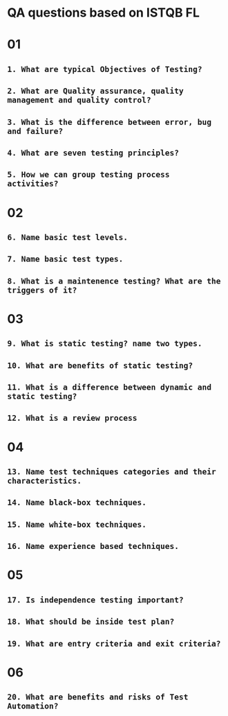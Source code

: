 # QA questions based on ISTQB FL
# 01
## `1. What are typical Objectives of Testing?`
## `2. What are Quality assurance, quality management and quality control?`
## `3. What is the difference between error, bug and failure?`
## `4. What are seven testing principles?`
## `5. How we can group testing process activities?`
# 02
## `6. Name basic test levels.`
## `7. Name basic test types.`
## `8. What is a maintenence testing? What are the triggers of it?`
# 03
## `9. What is static testing? name two types.`
## `10. What are benefits of static testing?`
## `11. What is a difference between dynamic and static testing?`
## `12. What is a review process`
# 04
## `13. Name test techniques categories and their characteristics.`
## `14. Name black-box techniques.`
## `15. Name white-box techniques.`
## `16. Name experience based techniques.`
# 05
## `17. Is independence testing important?`
## `18. What should be inside test plan?`
## `19. What are entry criteria and exit criteria?`
# 06
## `20. What are benefits and risks of Test Automation?`

